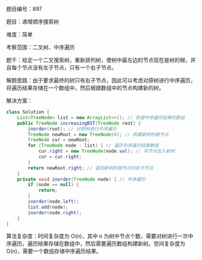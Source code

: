 题目编号：897

题目：递增顺序搜索树

难度：简单

考察范围：二叉树、中序遍历

题干：给定一个二叉搜索树，重新排列树，使树中最左边的节点现在是树的根，并且每个节点没有左子节点，只有一个右子节点。

解题思路：由于要求最终的树只有右子节点，因此可以考虑对原树进行中序遍历，将遍历结果存储在一个数组中，然后根据数组中的节点构建新的树。

解决方案：

```java
class Solution {
    List<TreeNode> list = new ArrayList<>(); // 存储中序遍历结果的数组
    public TreeNode increasingBST(TreeNode root) {
        inorder(root); // 对原树进行中序遍历
        TreeNode newRoot = new TreeNode(0); // 构建新树的根节点
        TreeNode cur = newRoot;
        for (TreeNode node : list) { // 遍历中序遍历结果数组
            cur.right = new TreeNode(node.val); // 将节点加入新树
            cur = cur.right;
        }
        return newRoot.right; // 返回新树的根节点的右子节点
    }
    private void inorder(TreeNode node) { // 中序遍历
        if (node == null) {
            return;
        }
        inorder(node.left);
        list.add(node);
        inorder(node.right);
    }
}
```

算法复杂度：时间复杂度为 O(n)，其中 n 为树中节点个数，需要对树进行一次中序遍历，遍历结果存储在数组中，然后需要遍历数组构建新树。空间复杂度为 O(n)，需要一个数组存储中序遍历结果。